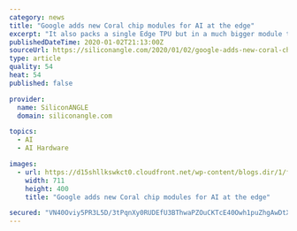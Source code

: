 ```yaml
---
category: news
title: "Google adds new Coral chip modules for AI at the edge"
excerpt: "It also packs a single Edge TPU but in a much bigger module that comes with a central processing unit, graphics chip, memory and a preinstalled Linux distribution. The fact that it’s a self-contained solution reduces development times for hardware makers, providing the ability to bring AI devices to market faster. The new versions of the ..."
publishedDateTime: 2020-01-02T21:13:00Z
sourceUrl: https://siliconangle.com/2020/01/02/google-adds-new-coral-chip-modules-ai-edge/
type: article
quality: 54
heat: 54
published: false

provider:
  name: SiliconANGLE
  domain: siliconangle.com

topics:
  - AI
  - AI Hardware

images:
  - url: https://d15shllkswkct0.cloudfront.net/wp-content/blogs.dir/1/files/2020/01/google.png
    width: 711
    height: 400
    title: "Google adds new Coral chip modules for AI at the edge"

secured: "VN40Oviy5PR3L5D/3tPqnXy0RUDEfU3BThwaPZOuCKTcE40Owh1puZhgAwDtXRd99ekD4EuX6HO0wDSNewBH9z7FPLMVF2J8WVHzgO5/zoQf8yV6DCRPchYTdBnIqM7XZPGwqDApsQHnbSxZ86+bhatozfbGoGsaWEfUo+XYcpMcOmCJvpj5/dWvaY+xNexHjAeCXltu+zPFsppVIWAeyi5T/1Pw6t/xcg9KN7M0lHaiuy3sLIWyKts8i+/Fe0nIcI1xx6tXgDwPI0uC3g9F0cS8pe8oREkmSBVfIwMnQ70=;JqqVKylQw+7XR97xhqILTg=="
---
```



